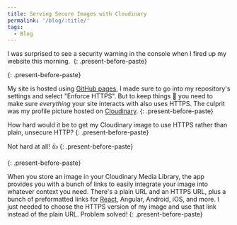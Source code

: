 ```yaml
---
title: Serving Secure Images with Cloudinary
permalink: '/blog/:title/'
tags:
  - Blog
---
```


I was surprised to see a security warning in the console when I fired up my website this morning.&nbsp;
{: .present-before-paste}

[console warning about image from unsecure source]: https://res.cloudinary.com/dzwa7qhj1/image/upload/v1523272027/https_warning.png
{: .present-before-paste}

My site is hosted using&nbsp;[GitHub pages](https://pages.github.com/), I made sure to go into my repository's settings and select "Enforce HTTPS". But to keep things 💯 you need to make sure&nbsp;*everything*&nbsp;your site interacts with also uses HTTPS. The culprit was my profile picture hosted on [Cloudinary](https://cloudinary.com/).
{: .present-before-paste}

How hard would it be to get my Cloudinary image to use HTTPS rather than plain, unsecure HTTP?
{: .present-before-paste}

Not hard at all! 👍
{: .present-before-paste}

[picture of cloudinary interface]: https://res.cloudinary.com/dzwa7qhj1/image/upload/v1523272036/Cloudinary_https.png
{: .present-before-paste}

When you store an image in your Cloudinary Media Library, the app provides you with a bunch of links to easily integrate your image into whatever context you need. There's a plain URL and an HTTPS URL, plus a bunch of preformatted links for [React](https://github.com/cloudinary/cloudinary-react), Angular, Android, iOS, and more. I just needed to choose the HTTPS version of my image and use that link instead of the plain URL. Problem solved!
{: .present-before-paste}